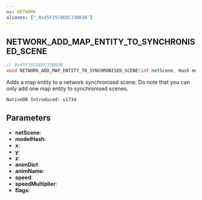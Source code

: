 ```yaml
---
ns: NETWORK
aliases: ["_0x45F35C0EDC33B03B"]
---
```

## NETWORK_ADD_MAP_ENTITY_TO_SYNCHRONISED_SCENE

```c
// 0x45F35C0EDC33B03B
void NETWORK_ADD_MAP_ENTITY_TO_SYNCHRONISED_SCENE(int netScene, Hash modelHash, float x, float y, float z, cs_type(float) char* animDict, char* animName, float speed, float speedMultiplier, int flags);
```

Adds a map entity to a network synchronised scene.
Do note that you can only add one map entity to synchronised scenes.

```
NativeDB Introduced: v1734
```

## Parameters
* **netScene**:
* **modelHash**:
* **x**:
* **y**:
* **z**:
* **animDict**:
* **animName**:
* **speed**:
* **speedMultiplier**:
* **flags**:
